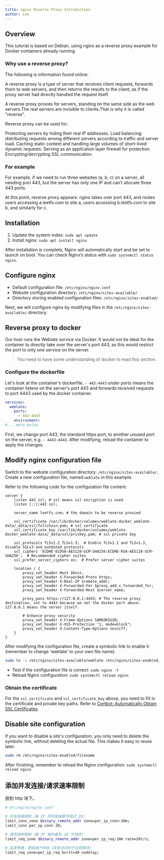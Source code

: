 ```yaml
---
title: nginx Reverse Proxy Introduction
author: Lee
---
```


## Overview

This tutorial is based on Debian, using nginx as a reverse proxy example for Docker containers already running.

### Why use a reverse proxy?

The following is information found online:

A reverse proxy is a type of server that receives client requests, forwards them to web servers, and then returns the results to the client, as if the proxy server had directly handled the request itself.

A reverse proxy proxies for servers, standing on the same side as the web servers.The real servers are invisible to clients.That is why it is called "reverse".

Reverse proxy can be used for:

Protecting servers by hiding their real IP addresses.
Load balancing: distributing requests among different servers according to traffic and server load.
Caching static content and handling large volumes of short-lived dynamic requests.
Serving as an application layer firewall for protection.
Encrypting/decrypting SSL communication.

### For example

For example, if we need to run three websites (a, b, c) on a server, all needing port 443, but the server has only one IP and can’t allocate three 443 ports.

At this point, reverse proxy appears: nginx takes over port 443, and routes users accessing a.leetfs.com to site a, users accessing b.leetfs.com to site b, and similarly for c.

## Installation

1. Update the system index: `sudo apt update`
2. Install nginx: `sudo apt install nginx`

After installation is complete, Nginx will automatically start and be set to launch on boot. You can check Nginx’s status with `sudo systemctl status nginx`.

## Configure nginx

- Default configuration file: `/etc/nginx/nginx.conf`
- Website configuration directory: `/etc/nginx/sites-available/`
- Directory storing enabled configuration files: `/etc/nginx/sites-enabled/`

Next, we will configure nginx by modifying files in the `/etc/nginx/sites-available/` directory.

## Reverse proxy to docker

Our host runs the Weblate service via Docker. It would not be ideal for the container to directly take over the server's port 443, as this would restrict the port to only one service on the server.

> You need to have some understanding of docker to read this section.

### Configure the dockerfile

Let's look at the container's dockerfile. `- 443:4443` under ports means the container listens on the server's port 443 and forwards received requests to port 4443 used by the docker container.

```yaml
services:
  weblate:
    ports:
      - 443:4443
    environment:
# ...more below
```

First, we change port 443, the standard https port, to another unused port on the server, e.g. `- 4443:4443`. After modifying, reload the container to apply the changes.

## Modify nginx configuration file

Switch to the website configuration directory: `/etc/nginx/sites-available/`. Create a new configuration file, named `weblate` in this example.

Refer to the following code for the configuration file content:

```nginx
server {
    listen 443 ssl; # ssl means ssl encryption is used
    listen [::]:443 ssl;

    server_name leetfs.com; # the domain to be reverse proxied

    ssl_certificate /var/lib/docker/volumes/weblate-docker_weblate-data/_data/ssl/fullchain.pem; # ssl certificate
    ssl_certificate_key /var/lib/docker/volumes/weblate-docker_weblate-data/_data/ssl/privkey.pem; # ssl private key

    ssl_protocols TLSv1.2 TLSv1.3;  # Enable TLSv1.2 and TLSv1.3, disable SSLv3 and outdated protocols
    ssl_ciphers 'ECDHE-ECDSA-AES128-GCM-SHA256:ECDHE-RSA-AES128-GCM-SHA256';  # Recommended cipher suites
    ssl_prefer_server_ciphers on;  # Prefer server cipher suites

    location / {
        proxy_set_header Host $host;
        proxy_set_header X-Forwarded-Proto https;
        proxy_set_header X-Real-IP $remote_addr;
        proxy_set_header X-Forwarded-For $proxy_add_x_forwarded_for;
        proxy_set_header X-Forwarded-Host $server_name;

        proxy_pass https://127.0.0.1:4443; # The reverse proxy destination, set to 4443 because we set the docker port above. 127.0.0.1 means the server itself.

        # Enhance proxy security
        proxy_set_header X-Frame-Options SAMEORIGIN;
        proxy_set_header X-XSS-Protection "1; mode=block";
        proxy_set_header X-Content-Type-Options nosniff;
    }
}

```

After modifying the configuration file, create a symbolic link to enable it (remember to change 'weblate' to your own file name).

```bash
sudo ln -s /etc/nginx/sites-available/weblate /etc/nginx/sites-enabled/
```

- Test if the configuration file is correct: `sudo nginx -t`
- Reload Nginx configuration: `sudo systemctl reload nginx`

### Obtain the certificate

For the `ssl_certificate` and `ssl_certificate_key` above, you need to fill in the certificate and private key paths. Refer to [Certbot: Automatically Obtain SSL Certificates](https://leetfs.com/tips/certbot).

## Disable site configuration

If you want to disable a site's configuration, you only need to delete the symbolic link, without deleting the actual file. This makes it easy to reuse later.

```bash
sudo rm /etc/nginx/sites-enabled/filename
```

After finishing, remember to reload the Nginx configuration: `sudo systemctl reload nginx`

## 添加并发连接/请求速率限制

放到 http 块下。

```bash
# etc/nginx/nginx.conf

# 并发连接限制（每 IP 同时连接数不超过 20）
limit_conn_zone $binary_remote_addr zone=per_ip_conn:10m;
limit_conn per_ip_conn 20;

# 请求速率限制（每 IP 每秒最多 20 次请求）
limit_req_zone $binary_remote_addr zone=per_ip_req:10m rate=20r/s;

# 突发参数，提高用户体验（突发访问时不立即限流）
limit_req zone=per_ip_req burst=40 nodelay;

```
